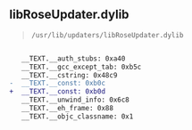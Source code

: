 ## libRoseUpdater.dylib

> `/usr/lib/updaters/libRoseUpdater.dylib`

```diff

   __TEXT.__auth_stubs: 0xa40
   __TEXT.__gcc_except_tab: 0xb5c
   __TEXT.__cstring: 0x48c9
-  __TEXT.__const: 0xb0c
+  __TEXT.__const: 0xb0d
   __TEXT.__unwind_info: 0x6c8
   __TEXT.__eh_frame: 0x88
   __TEXT.__objc_classname: 0x1

```
